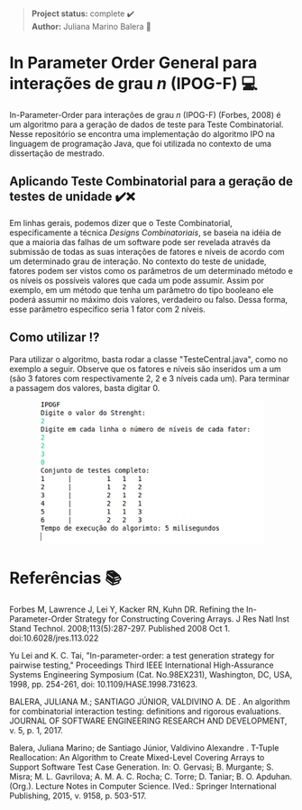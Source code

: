 > **Project status:** complete :heavy_check_mark: </br>
> **Author:** Juliana Marino Balera :busts_in_silhouette:

# In Parameter Order General para interações de grau *n* (IPOG-F) :computer:

In-Parameter-Order para interações de grau *n* (IPOG-F) (Forbes, 2008) é um algoritmo  para a geração de dados de teste para Teste Combinatorial. Nesse repositório se encontra uma implementação do algoritmo IPO na linguagem de programação Java, que foi utilizada no contexto de uma dissertação de mestrado. 

## Aplicando Teste Combinatorial para a geração de testes de unidade :heavy_check_mark::x: 

Em linhas gerais, podemos dizer que o Teste Combinatorial, especificamente a técnica *Designs Combinatoriais*, se baseia na idéia de que a maioria das falhas de um software pode ser revelada através da submissão de todas as suas interações de fatores e níveis de acordo com um determinado grau de interação. No contexto do teste de unidade, fatores podem ser vistos como os parâmetros de um determinado método e os níveis os possíveis valores que cada um pode assumir. Assim por exemplo, em um método que tenha um parâmetro do tipo booleano ele poderá assumir no máximo dois valores, verdadeiro ou falso. Dessa forma, esse parâmetro especifico seria 1 fator com 2 níveis.


## Como utilizar :interrobang:

Para utilizar o algoritmo, basta rodar a classe "TesteCentral.java", como no exemplo a seguir. Observe que os fatores e níveis são inseridos um a um (são 3 fatores com respectivamente 2, 2 e 3 níveis cada um). Para terminar a passagem dos valores, basta digitar 0.


<p align="center"><img src="fig1.png" width="400x" /></p>


# Referências :books:

Forbes M, Lawrence J, Lei Y, Kacker RN, Kuhn DR. Refining the In-Parameter-Order Strategy for Constructing Covering Arrays. J Res Natl Inst Stand Technol. 2008;113(5):287-297. Published 2008 Oct 1. doi:10.6028/jres.113.022

Yu Lei and K. C. Tai, "In-parameter-order: a test generation strategy for pairwise testing," Proceedings Third IEEE International High-Assurance Systems Engineering Symposium (Cat. No.98EX231), Washington, DC, USA, 1998, pp. 254-261, doi: 10.1109/HASE.1998.731623.

BALERA, JULIANA M.; SANTIAGO JÚNIOR, VALDIVINO A. DE . An algorithm for combinatorial interaction testing: definitions and rigorous evaluations. JOURNAL OF SOFTWARE ENGINEERING RESEARCH AND DEVELOPMENT, v. 5, p. 1, 2017.

Balera, Juliana Marino; de Santiago Júnior, Valdivino Alexandre . T-Tuple Reallocation: An Algorithm to Create Mixed-Level Covering Arrays to Support Software Test Case Generation. In: O. Gervasi; B. Murgante; S. Misra; M. L. Gavrilova; A. M. A. C. Rocha; C. Torre; D. Taniar; B. O. Apduhan. (Org.). Lecture Notes in Computer Science. IVed.: Springer International Publishing, 2015, v. 9158, p. 503-517.
